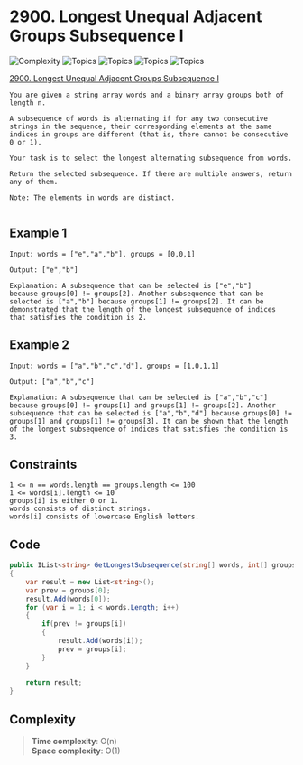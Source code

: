# 2900. Longest Unequal Adjacent Groups Subsequence I

![Complexity](https://img.shields.io/badge/easy-green)
![Topics](https://img.shields.io/badge/array-blue)
![Topics](https://img.shields.io/badge/string-blue)
![Topics](https://img.shields.io/badge/dynamic_programming-blue)
![Topics](https://img.shields.io/badge/greedy-blue)

[2900. Longest Unequal Adjacent Groups Subsequence I](https://leetcode.com/problems/longest-unequal-adjacent-groups-subsequence-i/description/?envType=daily-question&envId=2025-05-15)

```
You are given a string array words and a binary array groups both of length n.

A subsequence of words is alternating if for any two consecutive strings in the sequence, their corresponding elements at the same indices in groups are different (that is, there cannot be consecutive 0 or 1).

Your task is to select the longest alternating subsequence from words.

Return the selected subsequence. If there are multiple answers, return any of them.

Note: The elements in words are distinct.


```

## Example 1

```
Input: words = ["e","a","b"], groups = [0,0,1]

Output: ["e","b"]

Explanation: A subsequence that can be selected is ["e","b"] 
because groups[0] != groups[2]. Another subsequence that can be selected is ["a","b"] because groups[1] != groups[2]. It can be demonstrated that the length of the longest subsequence of indices that satisfies the condition is 2.
```

## Example 2

```
Input: words = ["a","b","c","d"], groups = [1,0,1,1]

Output: ["a","b","c"]

Explanation: A subsequence that can be selected is ["a","b","c"] 
because groups[0] != groups[1] and groups[1] != groups[2]. Another subsequence that can be selected is ["a","b","d"] because groups[0] != groups[1] and groups[1] != groups[3]. It can be shown that the length of the longest subsequence of indices that satisfies the condition is 3.
```

## Constraints

```
1 <= n == words.length == groups.length <= 100
1 <= words[i].length <= 10
groups[i] is either 0 or 1.
words consists of distinct strings.
words[i] consists of lowercase English letters.
```

## Code

```csharp
public IList<string> GetLongestSubsequence(string[] words, int[] groups)
{
    var result = new List<string>();
    var prev = groups[0];
    result.Add(words[0]);
    for (var i = 1; i < words.Length; i++)
    {
        if(prev != groups[i])
        {
            result.Add(words[i]);
            prev = groups[i];
        }
    }
    
    return result;
}
```

## Complexity

> **Time complexity**: O(n)  
> **Space complexity**: O(1)